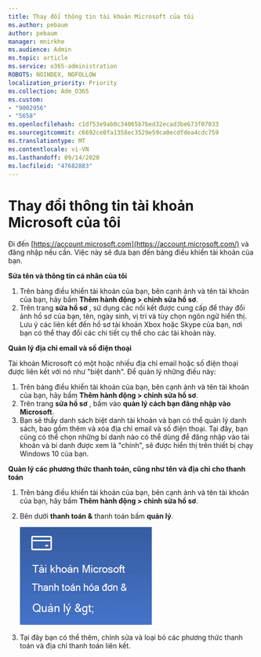 ```yaml
---
title: Thay đổi thông tin tài khoản Microsoft của tôi
ms.author: pebaum
author: pebaum
manager: mnirkhe
ms.audience: Admin
ms.topic: article
ms.service: o365-administration
ROBOTS: NOINDEX, NOFOLLOW
localization_priority: Priority
ms.collection: Adm_O365
ms.custom:
- "9002956"
- "5658"
ms.openlocfilehash: c1df53e9ab0c34065b7bed32ecad3be673f07033
ms.sourcegitcommit: c6692ce0fa1358ec3529e59ca0ecdfdea4cdc759
ms.translationtype: MT
ms.contentlocale: vi-VN
ms.lasthandoff: 09/14/2020
ms.locfileid: "47682883"
---
```

# <a name="change-my-microsoft-account-information"></a>Thay đổi thông tin tài khoản Microsoft của tôi

Đi đến [https://account.microsoft.com](https://account.microsoft.com/) và đăng nhập nếu cần. Việc này sẽ đưa bạn đến bảng điều khiển tài khoản của bạn.  

**Sửa tên và thông tin cá nhân của tôi**

1. Trên bảng điều khiển tài khoản của bạn, bên cạnh ảnh và tên tài khoản của bạn, hãy bấm **Thêm hành động > chỉnh sửa hồ sơ**.
2. Trên trang **sửa hồ sơ** , sử dụng các nối kết được cung cấp để thay đổi ảnh hồ sơ của bạn, tên, ngày sinh, vị trí và tùy chọn ngôn ngữ hiển thị. Lưu ý các liên kết đến hồ sơ tài khoản Xbox hoặc Skype của bạn, nơi bạn có thể thay đổi các chi tiết cụ thể cho các tài khoản này.

**Quản lý địa chỉ email và số điện thoại**

Tài khoản Microsoft có một hoặc nhiều địa chỉ email hoặc số điện thoại được liên kết với nó như "biệt danh". Để quản lý những điều này:

1. Trên bảng điều khiển tài khoản của bạn, bên cạnh ảnh và tên tài khoản của bạn, hãy bấm **Thêm hành động > chỉnh sửa hồ sơ**.
2. Trên trang **sửa hồ sơ** , bấm vào **quản lý cách bạn đăng nhập vào Microsoft**. 
3. Bạn sẽ thấy danh sách biệt danh tài khoản và bạn có thể quản lý danh sách, bao gồm thêm và xóa địa chỉ email và số điện thoại. Tại đây, bạn cũng có thể chọn những bí danh nào có thể dùng để đăng nhập vào tài khoản và bí danh được xem là "chính", sẽ được hiển thị trên thiết bị chạy Windows 10 của bạn.

**Quản lý các phương thức thanh toán, cũng như tên và địa chỉ cho thanh toán** 

1. Trên bảng điều khiển tài khoản của bạn, bên cạnh ảnh và tên tài khoản của bạn, hãy bấm **Thêm hành động > chỉnh sửa hồ sơ**.
2. Bên dưới **thanh toán &** thanh toán bấm **quản lý**.

    ![Quản lý thanh toán và thanh toán](media/manage-account.png)

3. Tại đây bạn có thể thêm, chỉnh sửa và loại bỏ các phương thức thanh toán và địa chỉ thanh toán liên kết. 
